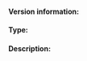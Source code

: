 <!--
🔥❓ If you have a *SUPPORT QUESTION*, please direct it to our forum at https://discuss.ipfs.io. 🔥❓

If you haven't yet searched the issue tracker for an existing report concerning your issue, please do so now.

The go-ipfs issues are only for bug reports and directly actionable feature requests. Read https://github.com/ipfs/community/blob/master/contributing.md#reporting-issues if your issue doesn't fit either of those categories.


Read https://github.com/ipfs/go-ipfs/blob/master/docs/github-issue-guide.md if you are not sure how to fill in this issue.

This text is for you; please delete it before posting.
-->

#### Version information:
<!--
Output From `ipfs version --all`

Please check dist.ipfs.io for a newer version of go-ipfs
and update if neccessary, then check again if the problem persists.
-->

#### Type:
<!-- Bug, Feature, Enhancement, Etc -->

#### Description:
<!--
This is where you get to tell us what went wrong or what feature you need. When doing so, please make sure to include *all* relevant information.

When requesting a feature, please be sure to include:

* Your motivation. Why do you need the feature?
* How the feature should work.

When reporting a bug, please try to include:

* What you were doing when you experienced the bug.
* Any error messages you saw, *where* you saw them, and what you believe may have caused them (if you have any ideas).
* When possible, steps to reliably produce the bug.
-->
